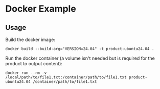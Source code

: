 # Docker Example

## Usage

Build the docker image:

```docker build --build-arg="VERSION=24.04" -t product-ubuntu24.04 .```

Run the docker container (a volume isn't needed but is required for the product to output content):

```docker run --rm -v /local/path/to/file1.txt:/container/path/to/file1.txt product-ubuntu24.04 /container/path/to/file1.txt```

